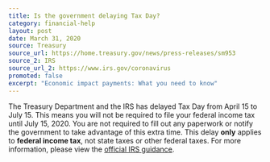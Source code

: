 ```yaml
---
title: Is the government delaying Tax Day?
category: financial-help
layout: post
date: March 31, 2020
source: Treasury
source_url: https://home.treasury.gov/news/press-releases/sm953
source_2: IRS
source_url_2: https://www.irs.gov/coronavirus
promoted: false
excerpt: "Economic impact payments: What you need to know"
---
```


The Treasury Department and the IRS has delayed Tax Day from April 15 to July 15. This means you will not be required to file your federal income tax until July 15, 2020. You are not required to fill out any paperwork or notify the government to take advantage of this extra time. This delay **only** applies to **federal income tax**, not state taxes or other federal taxes. For more information, please view the [official IRS guidance](https://www.irs.gov/pub/irs-drop/n-20-18.pdf).